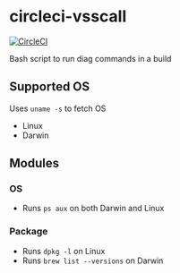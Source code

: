 # circleci-vsscall

[![CircleCI](https://circleci.com/gh/circleci/circleci-vsscall.svg?style=shield&circle-token=95ea032aa1784dce6e43162fe42f2d4340acae2f)](https://circleci.com/gh/circleci/circleci-vsscall)

Bash script to run diag commands in a build

## Supported OS

Uses `uname -s` to fetch OS

* Linux
* Darwin

## Modules

### OS

* Runs `ps aux` on both Darwin and Linux

### Package

* Runs `dpkg -l` on Linux
* Runs `brew list --versions` on Darwin

